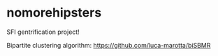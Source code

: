 # nomorehipsters
SFI gentrification project!

Bipartite clustering algorithm: https://github.com/luca-marotta/biSBMR
